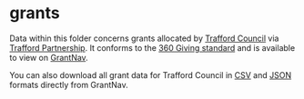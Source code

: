 # grants

Data within this folder concerns grants allocated by [Trafford Council](http://www.trafford.gov.uk) via [Trafford Partnership](http://www.traffordpartnership.org/). It conforms to the [360 Giving standard](http://www.threesixtygiving.org/support/standard/) and is available to view on [GrantNav](http://grantnav.threesixtygiving.org/funder/GB-LAE-TRF).

You can also download all grant data for Trafford Council in [CSV](http://grantnav.threesixtygiving.org/funder/GB-LAE-TRF.csv) and [JSON](http://grantnav.threesixtygiving.org/funder/GB-LAE-TRF.json) formats directly from GrantNav.